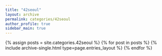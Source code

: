 ```yaml
---
title: "42seoul"
layout: archive
permalink: categories/42seoul
author_profile: true
sidebar_main: true
---
```


{% assign posts = site.categories.42seoul %}
{% for post in posts %} {% include archive-single.html type=page.entries_layout %} {% endfor %}
